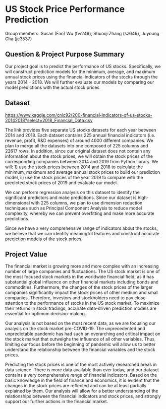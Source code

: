 # US Stock Price Performance Prediction

Group members: Susan (Fan) Wu (fw249), Shuoqi Zhang (sz646), Juyoung Cha (jc3537)

## Question & Project Purpose Summary

Our project goal is to predict the performance of US stocks. Specifically, we will construct prediction models for the minimum, average, and maximum annual stock prices using the financial indicators of the stocks through the years 2014 - 2018. We will further evaluate our models by comparing our model predictions with the actual stock prices.


## Dataset

https://www.kaggle.com/cnic92/200-financial-indicators-of-us-stocks-20142018?select=2018_Financial_Data.csv

The link provides five separate US stocks datasets for each year between 2014 and 2018. Each dataset contains 225 annual financial indicators (i.e. revenue, profit, R&D expenses) of around 4000 different companies. We plan to merge all the datasets into one composed of 225 columns and 22617 rows.
In addition, since our original dataset does not contain any information about the stock prices, we will obtain the stock prices of the corresponding companies between 2014 and 2019 from Python library. We will: 1) use the stock prices between 2014 and 2018 to calculate the minimum, maximum and average annual stock prices to build our prediction model, ii) use the stock prices of the year 2019 to compare with the predicted stock prices of 2019 and evaluate our model.

We can perform regression analysis on this dataset to identify the significant predictors and make predictions. Since our dataset is high-dimensional with 225 columns, we plan to use dimension reduction techniques such as Principal Component Analysis to reduce model complexity, whereby we can prevent overfitting and make more accurate predictions.

Since we have a very comprehensive range of indicators about the stocks, we believe that we can identify meaningful features and construct accurate prediction models of the stock prices.


## Project Value

The financial market is growing more and more complex with an increasing number of large companies and fluctuations. The US stock market is one of the most focused stock markets in the worldwide financial field, as it has substantial global influence on other financial markets including bonds and commodities. Furthermore, the changes of the stock prices of the larger companies significantly impact the stock prices of other medium and small companies. Therefore, investors and stockholders need to pay close attention to the performance of stocks in the US stock market. To maximize their returns in stock tradings, accurate data-driven prediction models are essential for optimum decision-making.

Our analysis is not based on the most recent data, as we are focusing our analysis on the stock market pre-COVID-19. The unprecedented and unpredictable pandemic has had such an overarching and critical impact on the stock market that outweighs the influence of all other variables. Thus, limiting our focus before the beginning of pandemic will allow us to better understand the relationship between the financial variables and the stock prices.

Predicting the stock prices is one of the most actively researched areas in data science. There is more data available than ever today, and our dataset contains a very comprehensive range of financial indicators. Based on the basic knowledge in the field of finance and economics, it is evident that the changes in the stock prices are reflected and can be at least partially explained by them. Our analysis will allow for a better understanding of the relationships between the financial indicators and stock prices, and strongly support our further actions in the financial market.

